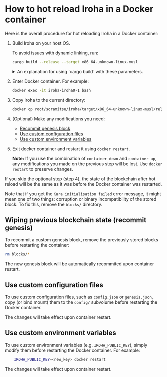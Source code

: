 # How to hot reload Iroha in a Docker container

Here is the overall procedure for hot reloading Iroha in a Docker container:

1. Build Iroha on your host OS.

    To avoid issues with dynamic linking, run:

    ```bash
    cargo build --release --target x86_64-unknown-linux-musl
    ```

    <details> <summary> An explanation for using `cargo build` with these parameters. </summary>

    You may experience an issue with dynamic linking if your host OS has a newer version of `glibc` compared to the one in the Docker container. The options used in the command above resolve the issue:

    - `--target x86_64-unknown-linux-musl` forces static linking against `musl` libc implementation

    </details>

2. Enter Docker container. For example:

    ```bash
    docker exec -it iroha-iroha0-1 bash
    ```

3. Copy Iroha to the current directory:

    ```bash
    docker cp root/soramitsu/iroha/target/x86_64-unknown-linux-musl/release/iroha .
    ```

4. (Optional) Make any modifications you need:

    - [Recommit genesis block](#wiping-previous-blockchain-state-recommit-genesis)
    - [Use custom configuration files](#use-custom-configuration-files)
    - [Use custom environment variables](#use-custom-environment-variables)

5. Exit docker container and restart it using `docker restart`.

    **Note:** If you use the combination of `container down` and `container up`, any modifications you made on the previous step will be lost. Use `docker restart` to preserve changes.

If you skip the optional step (step 4), the state of the blockchain after hot reload will be the same as it was before the Docker container was restarted.

Note that if you get the `Kura initialisation failed` error message, it might mean one of two things: corruption or binary incompatibility of the stored block. To fix this, remove the `blocks/` directory.

## Wiping previous blockchain state (recommit genesis)

To recommit a custom genesis block, remove the previously stored blocks before restarting the container:

```bash
rm blocks/*
```

The new genesis block will be automatically recommited upon container restart.

## Use custom configuration files 

To use custom configuration files, such as `config.json` or `genesis.json`, copy (or bind mount) them to the `config/` subvolume before restarting the Docker container.

The changes will take effect upon container restart.

## Use custom environment variables

To use custom environment variables (e.g. `IROHA_PUBLIC_KEY`), simply modify them before restarting the Docker container. For example:

```bash
    IROHA_PUBLIC_KEY=<new_key> docker restart
```

The changes will take effect upon container restart.